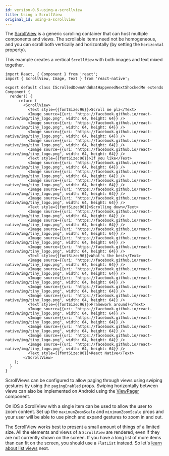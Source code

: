 ```yaml
---
id: version-0.5-using-a-scrollview
title: Using a ScrollView
original_id: using-a-scrollview
---
```


The [ScrollView](scrollview.md) is a generic scrolling container that can host multiple components and views. The scrollable items need not be homogeneous, and you can scroll both vertically and horizontally (by setting the `horizontal` property).

This example creates a vertical `ScrollView` with both images and text mixed together.

```SnackPlayer name=Using%20ScrollView
import React, { Component } from 'react';
import { ScrollView, Image, Text } from 'react-native';

export default class IScrolledDownAndWhatHappenedNextShockedMe extends Component {
  render() {
      return (
        <ScrollView>
          <Text style={{fontSize:96}}>Scroll me plz</Text>
          <Image source={{uri: "https://facebook.github.io/react-native/img/tiny_logo.png", width: 64, height: 64}} />
          <Image source={{uri: "https://facebook.github.io/react-native/img/tiny_logo.png", width: 64, height: 64}} />
          <Image source={{uri: "https://facebook.github.io/react-native/img/tiny_logo.png", width: 64, height: 64}} />
          <Image source={{uri: "https://facebook.github.io/react-native/img/tiny_logo.png", width: 64, height: 64}} />
          <Image source={{uri: "https://facebook.github.io/react-native/img/tiny_logo.png", width: 64, height: 64}} />
          <Text style={{fontSize:96}}>If you like</Text>
          <Image source={{uri: "https://facebook.github.io/react-native/img/tiny_logo.png", width: 64, height: 64}} />
          <Image source={{uri: "https://facebook.github.io/react-native/img/tiny_logo.png", width: 64, height: 64}} />
          <Image source={{uri: "https://facebook.github.io/react-native/img/tiny_logo.png", width: 64, height: 64}} />
          <Image source={{uri: "https://facebook.github.io/react-native/img/tiny_logo.png", width: 64, height: 64}} />
          <Image source={{uri: "https://facebook.github.io/react-native/img/tiny_logo.png", width: 64, height: 64}} />
          <Text style={{fontSize:96}}>Scrolling down</Text>
          <Image source={{uri: "https://facebook.github.io/react-native/img/tiny_logo.png", width: 64, height: 64}} />
          <Image source={{uri: "https://facebook.github.io/react-native/img/tiny_logo.png", width: 64, height: 64}} />
          <Image source={{uri: "https://facebook.github.io/react-native/img/tiny_logo.png", width: 64, height: 64}} />
          <Image source={{uri: "https://facebook.github.io/react-native/img/tiny_logo.png", width: 64, height: 64}} />
          <Image source={{uri: "https://facebook.github.io/react-native/img/tiny_logo.png", width: 64, height: 64}} />
          <Text style={{fontSize:96}}>What's the best</Text>
          <Image source={{uri: "https://facebook.github.io/react-native/img/tiny_logo.png", width: 64, height: 64}} />
          <Image source={{uri: "https://facebook.github.io/react-native/img/tiny_logo.png", width: 64, height: 64}} />
          <Image source={{uri: "https://facebook.github.io/react-native/img/tiny_logo.png", width: 64, height: 64}} />
          <Image source={{uri: "https://facebook.github.io/react-native/img/tiny_logo.png", width: 64, height: 64}} />
          <Image source={{uri: "https://facebook.github.io/react-native/img/tiny_logo.png", width: 64, height: 64}} />
          <Text style={{fontSize:96}}>Framework around?</Text>
          <Image source={{uri: "https://facebook.github.io/react-native/img/tiny_logo.png", width: 64, height: 64}} />
          <Image source={{uri: "https://facebook.github.io/react-native/img/tiny_logo.png", width: 64, height: 64}} />
          <Image source={{uri: "https://facebook.github.io/react-native/img/tiny_logo.png", width: 64, height: 64}} />
          <Image source={{uri: "https://facebook.github.io/react-native/img/tiny_logo.png", width: 64, height: 64}} />
          <Image source={{uri: "https://facebook.github.io/react-native/img/tiny_logo.png", width: 64, height: 64}} />
          <Text style={{fontSize:80}}>React Native</Text>
        </ScrollView>
    );
  }
}
```

ScrollViews can be configured to allow paging through views using swiping gestures by using the `pagingEnabled` props. Swiping horizontally between views can also be implemented on Android using the [ViewPager](https://github.com/react-native-community/react-native-viewpager) component.

On iOS a ScrollView with a single item can be used to allow the user to zoom content. Set up the `maximumZoomScale` and `minimumZoomScale` props and your user will be able to use pinch and expand gestures to zoom in and out.

The ScrollView works best to present a small amount of things of a limited size. All the elements and views of a `ScrollView` are rendered, even if they are not currently shown on the screen. If you have a long list of more items than can fit on the screen, you should use a `FlatList` instead. So let's [learn about list views](using-a-listview.md) next.
